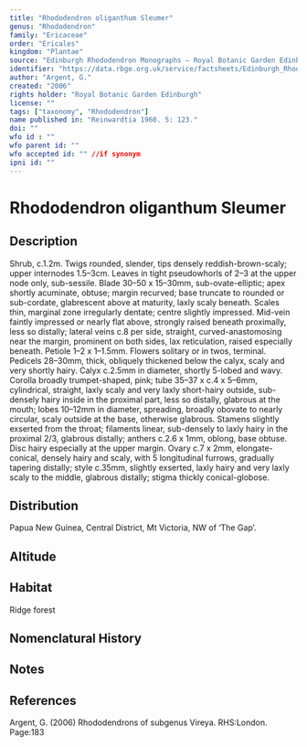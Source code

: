 ```yaml
---
title: "Rhododendron oliganthum Sleumer"
genus: "Rhododendron"
family: "Ericaceae"
order: "Ericales"
kingdom: "Plantae"
source: "Edinburgh Rhododendron Monographs – Royal Botanic Garden Edinburgh"
identifier: "https://data.rbge.org.uk/service/factsheets/Edinburgh_Rhododendron_Monographs.xhtml"
author: "Argent, G."
created: "2006"
rights holder: "Royal Botanic Garden Edinburgh"
license: ""
tags: ["taxonomy", "Rhododendron"]
name published in: "Reinwardtia 1960. 5: 123."
doi: ""
wfo id : ""
wfo parent id: ""
wfo accepted id: "" //if synonym                      
ipni id: ""
---
```


                       

# Rhododendron oliganthum Sleumer

## Description
Shrub, c.1.2m. Twigs rounded, slender, tips densely reddish-brown-scaly; upper internodes 1.5–3cm. Leaves in tight pseudowhorls of 2–3 at the upper node only, sub-sessile. Blade 30–50 x 15–30mm, sub-ovate-­elliptic; apex shortly acuminate, obtuse; margin recurved; base truncate to rounded or sub-cordate, glabrescent above at maturity, laxly scaly beneath. Scales thin, marginal zone irregularly dentate; centre slightly impressed. Mid-vein faintly impressed or nearly flat above, strongly raised beneath proximally, less so distally; lateral veins c.8 per side, straight, curved-anastomosing near the margin, prominent on both sides, lax reticulation, raised especially beneath. Petiole 1–2 x 1–1.5mm. Flowers solitary or in twos, terminal. Pedicels 28–30mm, thick, obliquely thickened below the calyx, scaly and very shortly hairy. Calyx c.2.5mm in diameter, shortly 5-lobed and wavy. Corolla broadly trumpet-shaped, pink; tube 35–37 x c.4 x 5–6mm, cylindrical, straight, laxly scaly and very laxly short-hairy outside, sub-densely hairy inside in the proximal part, less so distally, glabrous at the mouth; lobes 10–12mm in diameter, spreading, broadly obovate to nearly circular, scaly outside at the base, otherwise glabrous. Stamens slightly exserted from the throat; filaments linear, sub-densely to laxly hairy in the proximal 2/3, glabrous distally; anthers c.2.6 x 1mm, oblong, base obtuse. Disc hairy especially at the upper margin. Ovary c.7 x 2mm, elongate-conical, densely hairy and scaly, with 5 longitudinal furrows, gradually tapering distally; style c.35mm, slightly exserted, laxly hairy and very laxly scaly to the middle, glabrous distally; stigma thickly conical-globose.

## Distribution
Papua New Guinea, Central District, Mt Victoria, NW of ‘The Gap’.

## Altitude


## Habitat
Ridge forest

## Nomenclatural History

                       
## Notes


## References

Argent, G. (2006) Rhododendrons of subgenus Vireya. RHS:London. Page:183

